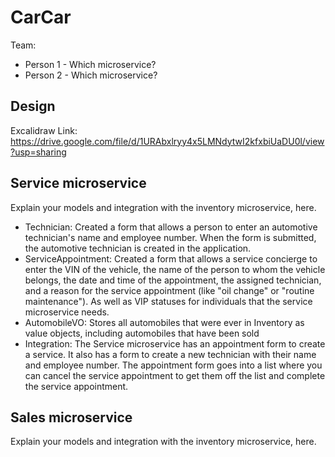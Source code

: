 # CarCar

Team:

* Person 1 - Which microservice?
* Person 2 - Which microservice?

## Design

Excalidraw Link: https://drive.google.com/file/d/1URAbxlryy4x5LMNdytwI2kfxbiUaDU0l/view?usp=sharing

## Service microservice

Explain your models and integration with the inventory
microservice, here.

- Technician: Created a form that allows a person to enter an automotive technician's name and employee number. When the form is submitted, the automotive technician is created in the application.
- ServiceAppointment: Created a form that allows a service concierge to enter the VIN of the vehicle, the name of the person to whom the vehicle belongs, the date and time of the appointment, the assigned technician, and a reason for the service appointment (like "oil change" or "routine maintenance"). As well as VIP statuses for individuals that the service microservice needs.
- AutomobileVO: Stores all automobiles that were ever in Inventory as value objects, including automobiles that have been sold
- Integration: The Service microservice has an appointment form to create a service. It also has a form to create a new technician with their name and employee number. The appointment form goes into a list where you can cancel the service appointment to get them off the list and complete the service appointment.





## Sales microservice

Explain your models and integration with the inventory
microservice, here.

